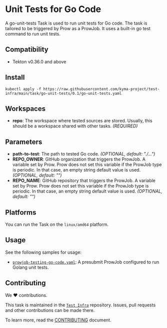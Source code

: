 # Unit Tests for Go Code

A go-unit-tests Task is used to run unit tests for Go code.
The task is tailored to be triggered by Prow as a ProwJob.
It uses a built-in go test command to run unit tests.

## Compatibility

- Tekton v0.36.0 and above

## Install

```shell
kubectl apply -f https://raw.githubusercontent.com/kyma-project/test-infra/main/task/go-unit-tests/0.1/go-unit-tests.yaml
```

## Workspaces

- **repo**: The workspace where tested sources are stored. Usually, this should be a workspace shared with other
  tasks. _(REQUIRED)_

## Parameters

- **path-to-test**: The path to tested Go code. _(OPTIONAL, default: "./...")_
- **REPO_OWNER**: GitHub organization that triggers the ProwJob. A variable set by Prow. Prow does not set this variable if the
  ProwJob type is periodic. In that case, an empty string default value is used. _(OPTIONAL, default: "")_
- **REPO_NAME**: GitHub repository that triggers the ProwJob. A variable set by Prow. Prow does not set this variable if the
  ProwJob type is periodic. In that case, an empty string default value is used. _(OPTIONAL, default: "")_

## Platforms

You can run the Task on the `linux/amd64` platform.

## Usage

See the following samples for usage:

- [`prowjob-testing-go-code.yaml`](samples/prowjob-testing-go-code.yaml): A presubmit ProwJob configured to run Golang unit tests.

## Contributing

We ❤ contributions.

This task is maintained in the [`Test Infra`](https://github.com/kyma-project/test-infra) repository. Issues, pull requests
and other contributions can be made there.

To learn more, read the [CONTRIBUTING][contributing] document.

[contributing]: https://github.com/kyma-project/test-infra/blob/main/CONTRIBUTING.md
